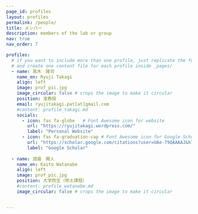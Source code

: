 ```yaml
---
page_id: profiles
layout: profiles
permalink: /people/
title: メンバー
description: members of the lab or group
nav: true
nav_order: 7

profiles:
  # if you want to include more than one profile, just replicate the following block
  # and create one content file for each profile inside _pages/
  - name: 髙木　隆司
    name_en: Ryuji Takagi
    align: left
    image: prof_pic.jpg
    image_circular: false # crops the image to make it circular
    position: 准教授
    email: ryujitakagi.pat[at]gmail.com
    #content: profile_takagi.md
    socials:
      - icon: fas fa-globe   # Font Awesome icon for website
        url: "https://ryujitakagi.wordpress.com/"
        label: "Personal Website"
      - icon: fas fa-graduation-cap # Font Awesome icon for Google Scholar
        url: "https://scholar.google.com/citations?user=UAe-79QAAAAJ&hl=ja"
        label: "Google Scholar"
    
  - name: 渡邉　開人
    name_en: Kaito Watanabe
    align: left
    image: prof_pic.jpg
    position: 大学院生（修士課程）
    #content: profile_watanabe.md
    image_circular: false # crops the image to make it circular


---
```


